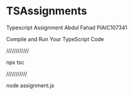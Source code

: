 # TSAssignments
Typescript Assignment Abdul Fahad PIAIC107341

Compile and Run Your TypeScript Code

////////////

npx tsc

///////////

node assignment.js

